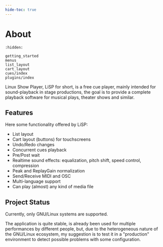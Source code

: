 ```yaml
---
hide-toc: true
---
```


# About

```{toctree}
:hidden:

getting_started
menus
list_layout
cart_layout
cues/index
plugins/index
```


Linux Show Player, LiSP for short, is a free cue player, mainly intended for sound-playback in stage productions,
the goal is to provide a complete playback software for musical plays, theater shows and similar.

## Features

Here some functionality offered by LiSP:

* List layout
* Cart layout (buttons) for touchscreens
* Undo/Redo changes
* Concurrent cues playback
* Pre/Post wait
* Realtime sound effects: equalization, pitch shift, speed control, compression
* Peak and ReplayGain normalization
* Send/Receive MIDI and OSC
* Multi-language support
* Can play (almost) any kind of media file

## Project Status

Currently, only GNU/Linux systems are supported.

The application is quite stable, is already been used for multiple performances
by different people, but, due to the heterogeneous nature of the GNU/Linux ecosystem,
my suggestion is to test it in a "production" environment to detect possible problems
with some configuration.

